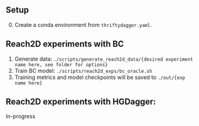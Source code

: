## Setup
0. Create a conda environment from `thriftydagger.yaml`.
## Reach2D experiments with BC
1. Generate data: ```./scripts/generate_reach2d_data/{desired experiment name here, see folder for options} ```
2. Train BC model: ```./scripts/reach2d_exps/bc_oracle.sh```
3. Training metrics and model checkpoints will be saved to `./out/{exp name here}`

## Reach2D experiments with HGDagger: 
In-progress
